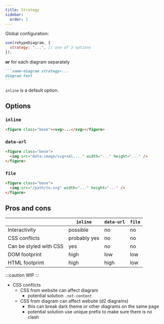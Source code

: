 ```yaml
---
title: Strategy
sidebar:
  order: 2
---
```


Global configuration:

```js
use(rehypeDiagram, {
  strategy: "...", // one of 3 options
});
```

**or** for each diagram separately

````md
```some-diagram strategy=...
diagram text
```
````

`inline` is a default option.

## Options

### `inline`

```html
<figure class="beoe"><svg>...</svg></figure>
```

### `data-url`

```html
<figure class="beoe">
  <img src="data:image/svg+xml,..." width="..." height="..." />
</figure>
```

### `file`

```html
<figure class="beoe">
  <img src="/path/to.svg" width="..." height="..." />
</figure>
```

## Pros and cons

|                        | `inline`     | `data-url` | `file` |
| ---------------------- | ------------ | ---------- | ------ |
| Interactivity          | possible     | no         | no     |
| CSS conflicts          | probably yes | no         | no     |
| Can be styled with CSS | yes          | no         | no     |
| DOM footprint          | high         | low        | low    |
| HTML footprint         | high         | high       | low    |

:::caution
WIP
:::

- CSS conflicts
  - CSS from website can affect diagram
    - potential solution `.not-content`
  - CSS from diagram can affect website (d2 diagrams)
    - this can break dark theme or other diagrams on the same page
    - potential solution use unique prefix to make sure there is no clash
